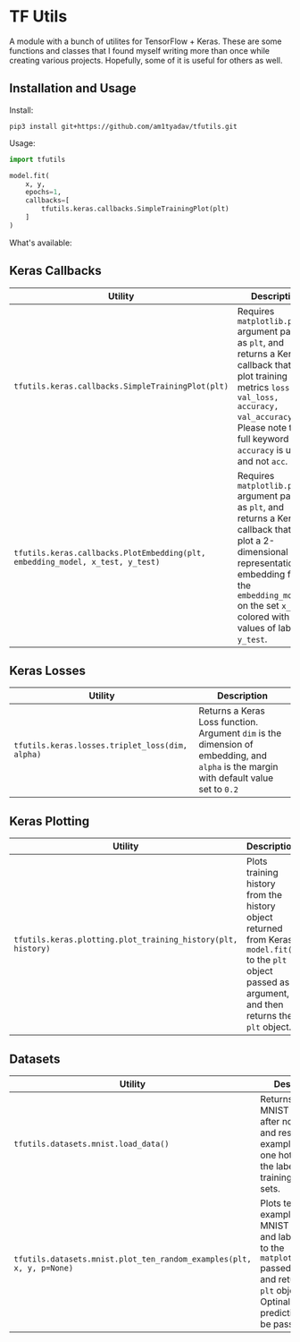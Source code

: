 # TF Utils

A module with a bunch of utilites for TensorFlow + Keras. These are some functions and classes that I found myself writing more than once while creating various projects. Hopefully, some of it is useful for others as well.

## Installation and Usage

Install:

`pip3 install git+https://github.com/am1tyadav/tfutils.git`

Usage:

```python
import tfutils

model.fit(
    x, y,
    epochs=1,
    callbacks=[
        tfutils.keras.callbacks.SimpleTrainingPlot(plt)
    ]
)
```

What's available:

## Keras Callbacks

|Utility|Description|
|---|---|
|`tfutils.keras.callbacks.SimpleTrainingPlot(plt)`|Requires `matplotlib.pyplot` argument passed as `plt`, and returns a Keras callback that will plot training metrics `loss, val_loss, accuracy, val_accuracy`. Please note the full keyword `accuracy` is used and not `acc`.|
|`tfutils.keras.callbacks.PlotEmbedding(plt, embedding_model, x_test, y_test)`|Requires `matplotlib.pyplot` argument passed as `plt`, and returns a Keras callback that will plot a 2-dimensional representation of embedding from the `embedding_model` on the set `x_test`, colored with the values of labels `y_test`.|

## Keras Losses

|Utility|Description|
|---|---|
|`tfutils.keras.losses.triplet_loss(dim, alpha)`|Returns a Keras Loss function. Argument `dim` is the dimension of embedding, and `alpha` is the margin with default value set to `0.2`|

## Keras Plotting

|Utility|Description|
|---|---|
|`tfutils.keras.plotting.plot_training_history(plt, history)`|Plots training history from the history object returned from Keras' `model.fit()` to the `plt` object passed as argument, and then returns the `plt` object.|

## Datasets

|Utility|Description|
|---|---|
|`tfutils.datasets.mnist.load_data()`|Returns the MNIST dataset after normalizing, and reshaping the examples, and one hot encoding the labels for both training and test sets.|
|`tfutils.datasets.mnist.plot_ten_random_examples(plt, x, y, p=None)`|Plots ten random examples from MNIST examples and labels `x` and `y` to the `matplotlib.pyplot` passed as `plt`, and returns the `plt` object. Optinally predictions can be passed as `p`.|
